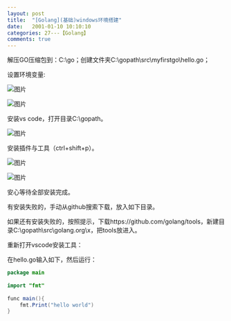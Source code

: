 ```yaml
---
layout: post
title:  "[Golang](基础)windows环境搭建"
date:   2001-01-10 10:10:10
categories: 27---【Golang】
comments: true
---
```


解压GO压缩包到：C:\go；创建文件夹C:\gopath\src\myfirstgo\hello.go；

设置环境变量:

![图片](http://owk5gjdrg.bkt.clouddn.com/0067%E7%8E%AF%E5%A2%83%E6%90%AD%E5%BB%BA.png)

![图片](http://owk5gjdrg.bkt.clouddn.com/0068%E7%8E%AF%E5%A2%83%E6%90%AD%E5%BB%BA.png)

安装vs code，打开目录C:\gopath。

![图片](http://owk5gjdrg.bkt.clouddn.com/0069%E7%8E%AF%E5%A2%83%E6%90%AD%E5%BB%BA.png)

安装插件与工具（ctrl+shift+p）。

![图片](http://owk5gjdrg.bkt.clouddn.com/0070%E7%8E%AF%E5%A2%83%E6%90%AD%E5%BB%BA.png)

![图片](http://owk5gjdrg.bkt.clouddn.com/0071%E7%8E%AF%E5%A2%83%E6%90%AD%E5%BB%BA.png)

安心等待全部安装完成。

有安装失败的，手动从github搜索下载，放入如下目录。

如果还有安装失败的，按照提示，下载https://github.com/golang/tools，新建目录C:\gopath\src\golang.org\x，把tools放进入。

重新打开vscode安装工具：

在hello.go输入如下，然后运行：

```java
package main  
  
import "fmt"  
  
func main(){  
    fmt.Print("hello world")  
}  
```
